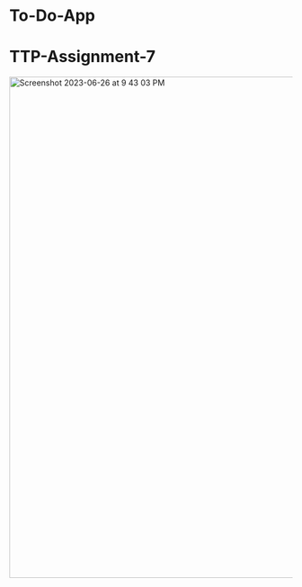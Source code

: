 # To-Do-App
# TTP-Assignment-7
<img width="892" alt="Screenshot 2023-06-26 at 9 43 03 PM" src="https://github.com/VitaliPri/TTP-Assignment_7/assets/101225909/8e608d4f-974e-4573-8f38-4b9f102bdd0a">
